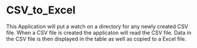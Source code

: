 # CSV_to_Excel
This Application will put a watch on a directory for any newly created CSV file. When a CSV file is created the applicaton will read the CSV file. Data in the CSV file is then displayed in the table as well as copied to a Excel file. 
